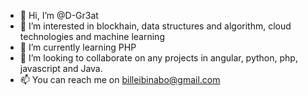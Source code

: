 - 👋 Hi, I’m @D-Gr3at
- 👀 I’m interested in blockhain, data structures and algorithm, cloud technologies and machine learning
- 🌱 I’m currently learning PHP
- 💞️ I’m looking to collaborate on any projects in angular, python, php, javascript and Java.
- 📫 You can reach me on billeibinabo@gmail.com

<!---
D-Gr3at/D-Gr3at is a ✨ special ✨ repository because its `README.md` (this file) appears on your GitHub profile.
You can click the Preview link to take a look at your changes.
--->
